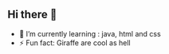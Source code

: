 ## Hi there 👋


- 🌱 I’m currently learning : java, html and css
- ⚡ Fun fact: Giraffe are cool as hell
